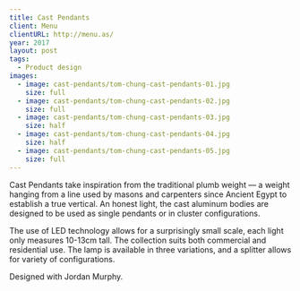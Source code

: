 ```yaml
---
title: Cast Pendants
client: Menu
clientURL: http://menu.as/
year: 2017
layout: post
tags:
  - Product design
images:
  - image: cast-pendants/tom-chung-cast-pendants-01.jpg
    size: full
  - image: cast-pendants/tom-chung-cast-pendants-02.jpg
    size: full
  - image: cast-pendants/tom-chung-cast-pendants-03.jpg
    size: half
  - image: cast-pendants/tom-chung-cast-pendants-04.jpg
    size: half
  - image: cast-pendants/tom-chung-cast-pendants-05.jpg
    size: full
---
```


Cast Pendants take inspiration from the traditional plumb weight &#8212; a weight hanging from a line used by masons and carpenters since Ancient Egypt to establish a true vertical. An honest light, the cast aluminum bodies are designed to be used as single pendants or in cluster configurations.

The use of LED technology allows for a surprisingly small scale, each light only measures 10-13cm tall. The collection suits both commercial and residential use. The lamp is available in three variations, and a splitter allows for variety of configurations.

Designed with Jordan Murphy.
